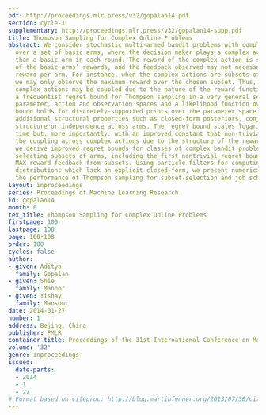 ```yaml
---
pdf: http://proceedings.mlr.press/v32/gopalan14.pdf
section: cycle-1
supplementary: http://proceedings.mlr.press/v32/gopalan14-supp.pdf
title: Thompson Sampling for Complex Online Problems
abstract: We consider stochastic multi-armed bandit problems with complex actions
  over a set of basic arms, where the decision maker plays a complex action rather
  than a basic arm in each round. The reward of the complex action is some function
  of the basic arms’ rewards, and the feedback observed may not necessarily be the
  reward per-arm. For instance, when the complex actions are subsets of the arms,
  we may only observe the maximum reward over the chosen subset. Thus, feedback across
  complex actions may be coupled due to the nature of the reward function. We prove
  a frequentist regret bound for Thompson sampling in a very general setting involving
  parameter, action and observation spaces and a likelihood function over them. The
  bound holds for discretely-supported priors over the parameter space and without
  additional structural properties such as closed-form posteriors, conjugate prior
  structure or independence across arms. The regret bound scales logarithmically with
  time but, more importantly, with an improved constant that non-trivially captures
  the coupling across complex actions due to the structure of the rewards. As applications,
  we derive improved regret bounds for classes of complex bandit problems involving
  selecting subsets of arms, including the first nontrivial regret bounds for nonlinear
  MAX reward feedback from subsets. Using particle filters for computing posterior
  distributions which lack an explicit closed-form, we present numerical results for
  the performance of Thompson sampling for subset-selection and job scheduling problems.
layout: inproceedings
series: Proceedings of Machine Learning Research
id: gopalan14
month: 0
tex_title: Thompson Sampling for Complex Online Problems
firstpage: 100
lastpage: 108
page: 100-108
order: 100
cycles: false
author:
- given: Aditya
  family: Gopalan
- given: Shie
  family: Mannor
- given: Yishay
  family: Mansour
date: 2014-01-27
number: 1
address: Bejing, China
publisher: PMLR
container-title: Proceedings of the 31st International Conference on Machine Learning
volume: '32'
genre: inproceedings
issued:
  date-parts:
  - 2014
  - 1
  - 27
# Format based on citeproc: http://blog.martinfenner.org/2013/07/30/citeproc-yaml-for-bibliographies/
---
```

